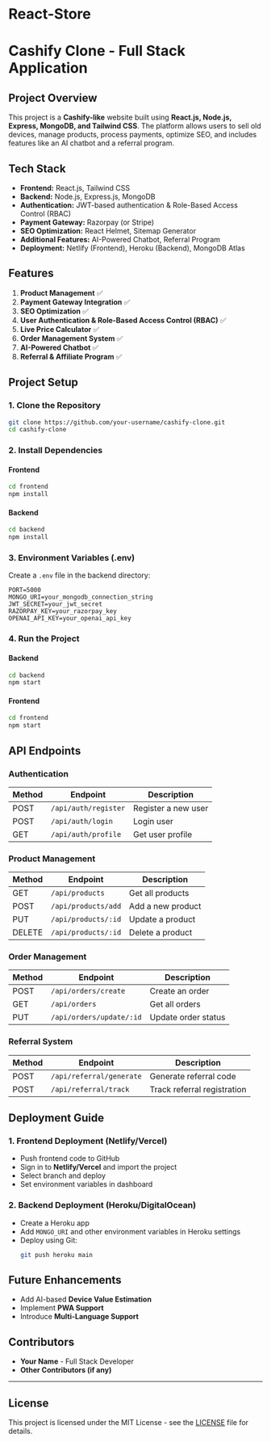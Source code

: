 # React-Store
# **Cashify Clone - Full Stack Application**

## **Project Overview**

This project is a **Cashify-like** website built using **React.js, Node.js, Express, MongoDB, and Tailwind CSS**. The platform allows users to sell old devices, manage products, process payments, optimize SEO, and includes features like an AI chatbot and a referral program.

## **Tech Stack**

- **Frontend:** React.js, Tailwind CSS
- **Backend:** Node.js, Express.js, MongoDB
- **Authentication:** JWT-based authentication & Role-Based Access Control (RBAC)
- **Payment Gateway:** Razorpay (or Stripe)
- **SEO Optimization:** React Helmet, Sitemap Generator
- **Additional Features:** AI-Powered Chatbot, Referral Program
- **Deployment:** Netlify (Frontend), Heroku (Backend), MongoDB Atlas

## **Features**

1. **Product Management** ✅
2. **Payment Gateway Integration** ✅
3. **SEO Optimization** ✅
4. **User Authentication & Role-Based Access Control (RBAC)** ✅
5. **Live Price Calculator** ✅
6. **Order Management System** ✅
7. **AI-Powered Chatbot** ✅
8. **Referral & Affiliate Program** ✅

## **Project Setup**

### **1. Clone the Repository**

```bash
git clone https://github.com/your-username/cashify-clone.git
cd cashify-clone
```

### **2. Install Dependencies**

#### **Frontend**

```bash
cd frontend
npm install
```

#### **Backend**

```bash
cd backend
npm install
```

### **3. Environment Variables (.env)**

Create a `.env` file in the backend directory:

```
PORT=5000
MONGO_URI=your_mongodb_connection_string
JWT_SECRET=your_jwt_secret
RAZORPAY_KEY=your_razorpay_key
OPENAI_API_KEY=your_openai_api_key
```

### **4. Run the Project**

#### **Backend**

```bash
cd backend
npm start
```

#### **Frontend**

```bash
cd frontend
npm start
```

## **API Endpoints**

### **Authentication**

| Method | Endpoint             | Description         |
| ------ | -------------------- | ------------------- |
| POST   | `/api/auth/register` | Register a new user |
| POST   | `/api/auth/login`    | Login user          |
| GET    | `/api/auth/profile`  | Get user profile    |

### **Product Management**

| Method | Endpoint            | Description       |
| ------ | ------------------- | ----------------- |
| GET    | `/api/products`     | Get all products  |
| POST   | `/api/products/add` | Add a new product |
| PUT    | `/api/products/:id` | Update a product  |
| DELETE | `/api/products/:id` | Delete a product  |

### **Order Management**

| Method | Endpoint                 | Description         |
| ------ | ------------------------ | ------------------- |
| POST   | `/api/orders/create`     | Create an order     |
| GET    | `/api/orders`            | Get all orders      |
| PUT    | `/api/orders/update/:id` | Update order status |

### **Referral System**

| Method | Endpoint                 | Description                 |
| ------ | ------------------------ | --------------------------- |
| POST   | `/api/referral/generate` | Generate referral code      |
| POST   | `/api/referral/track`    | Track referral registration |

## **Deployment Guide**

### **1. Frontend Deployment (Netlify/Vercel)**

- Push frontend code to GitHub
- Sign in to **Netlify/Vercel** and import the project
- Select branch and deploy
- Set environment variables in dashboard

### **2. Backend Deployment (Heroku/DigitalOcean)**

- Create a Heroku app
- Add `MONGO_URI` and other environment variables in Heroku settings
- Deploy using Git:
  ```bash
  git push heroku main
  ```

## **Future Enhancements**

- Add AI-based **Device Value Estimation**
- Implement **PWA Support**
- Introduce **Multi-Language Support**

## **Contributors**

- **Your Name** - Full Stack Developer
- **Other Contributors (if any)**

---

## **License**

This project is licensed under the MIT License - see the [LICENSE](LICENSE) file for details.

